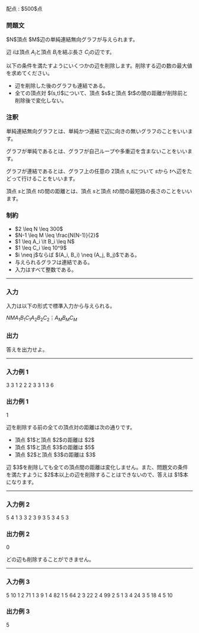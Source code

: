 
<div>

<span>

<span>

<p>
配点 : $500$点
</p>

<div>

<section>

### **問題文**

<p>
$N$頂点 $M$辺の単純連結無向グラフが与えられます。

辺 $i$は頂点 $A_i$と頂点 $B_i$を結ぶ長さ $C_i$の辺です。
</p>

<p>
以下の条件を満たすようにいくつかの辺を削除します。削除する辺の数の最大値を求めてください。
</p>

<ul>

<li>
辺を削除した後のグラフも連結である。
</li>

<li>
全ての頂点対 $(s,t)$について、頂点 $s$と頂点 $t$の間の距離が削除前と削除後で変化しない。
</li>

</ul>

</section>

</div>

<div>

<section>

### **注釈**

<p>
単純連結無向グラフとは、単純かつ連結で辺に向きの無いグラフのことをいいます。

グラフが単純であるとは、グラフが自己ループや多重辺を含まないことをいいます。

グラフが連結であるとは、グラフ上の任意の $2$頂点 $s, t$について $s$から $t$へ辺をたどって行けることをいいます。

頂点 $s$と頂点 $t$の間の距離とは、頂点 $s$と頂点 $t$の間の最短路の長さのことをいいます。
</p>

</section>

</div>

<div>

<section>

### **制約**

<ul>

<li>
$2 \leq N \leq 300$
</li>

<li>
$N-1 \leq M \leq \frac{N(N-1)}{2}$
</li>

<li>
$1 \leq A_i \lt B_i \leq N$
</li>

<li>
$1 \leq C_i \leq 10^9$
</li>

<li>
$i \neq j$ならば $(A_i, B_i) \neq (A_j, B_j)$である。
</li>

<li>
与えられるグラフは連結である。
</li>

<li>
入力はすべて整数である。
</li>

</ul>

</section>

</div>

---

<div>

<div>

<section>

### **入力**

<p>
入力は以下の形式で標準入力から与えられる。
</p>

<div>

$N$$M$$A_1$$B_1$$C_1$$A_2$$B_2$$C_2$$\vdots$$A_M$$B_M$$C_M$
</div>

</section>

</div>

<div>

<section>

### **出力**

<p>
答えを出力せよ。
</p>

</section>

</div>

</div>

---

<div>

<section>

### **入力例 1**

<div>

3 3
1 2 2
2 3 3
1 3 6

</div>

</section>

</div>

<div>

<section>

### **出力例 1**

<div>

1

</div>

<p>
辺を削除する前の全ての頂点対の距離は次の通りです。
</p>

<ul>

<li>
頂点 $1$と頂点 $2$の距離は $2$
</li>

<li>
頂点 $1$と頂点 $3$の距離は $5$
</li>

<li>
頂点 $2$と頂点 $3$の距離は $3$
</li>

</ul>

<p>
辺 $3$を削除しても全ての頂点間の距離は変化しません。また、問題文の条件を満たすように $2$本以上の辺を削除することはできないので、答えは $1$本になります。
</p>

</section>

</div>

---

<div>

<section>

### **入力例 2**

<div>

5 4
1 3 3
2 3 9
3 5 3
4 5 3

</div>

</section>

</div>

<div>

<section>

### **出力例 2**

<div>

0

</div>

<p>
どの辺も削除することができません。
</p>

</section>

</div>

---

<div>

<section>

### **入力例 3**

<div>

5 10
1 2 71
1 3 9
1 4 82
1 5 64
2 3 22
2 4 99
2 5 1
3 4 24
3 5 18
4 5 10

</div>

</section>

</div>

<div>

<section>

### **出力例 3**

<div>

5

</div>

</section>

</div>

</span>

</span>

</div>
